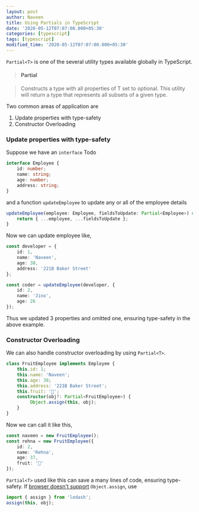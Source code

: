 ```yaml
---
layout: post
author: Naveen
title: Using Partials in TypeScript
date: '2020-05-12T07:07:00.000+05:30'
categories: [typescript]
tags: [typescript]
modified_time: '2020-05-12T07:07:00.000+05:30'
---
```


`Partial<T>` is one of the several utility types available globally in TypeScript.

> #### Partial<T>

> Constructs a type with all properties of T set to optional. This utility will return a type that represents all subsets of a given type.

Two common areas of application are 

1. Update properties with type-safety
2. Constructor Overloading

### Update properties with type-safety

Suppose we have an `interface` Todo

```ts
interface Employee {
    id: number;
    name: string;
    age: number;
    address: string;
}
```
and a function `updateEmployee` to update any or all of the employee details 

```ts
updateEmployee(employee: Employee, fieldsToUpdate: Partial<Employee>) => {
    return { ...employee, ...fieldsToUpdate };
}
```
Now we can update employee like,

```ts
const developer = {
    id: 1,
    name: 'Naveen',
    age: 38,
    address: '221B Baker Street'
};

const coder = updateEmployee(developer, {
    id: 2,
    name: 'Jino',
    age: 26
});
```
Thus we updated 3 properties and omitted one, ensuring type-safety in the above example.

### Constructor Overloading

We can also handle constructor overloading by using `Partial<T>`.

```ts
class FruitEmployee implements Employee {
    this.id: 1;
    this.name: 'Naveen';
    this.age: 38;
    this.address: '221B Baker Street';
    this.fruit: '🍉';
    constructor(obj?: Partial<FruitEmployee>) {
         Object.assign(this, obj);
    }
}
```
Now we can call it like this,

```ts
const naveen = new FruitEmployee();
const rehna = new FruitEmployee({
    id: 2,
    name: 'Rehna',
    age: 37,
    fruit: '🥭'
});
```
`Partial<T>` used like this can save a many lines of code, ensuring type-safety.
If [browser doesn't support](https://caniuse.com/#search=Object.assign) `Object.assign`, use

```ts
import { assign } from 'lodash';
assign(this, obj);
```
